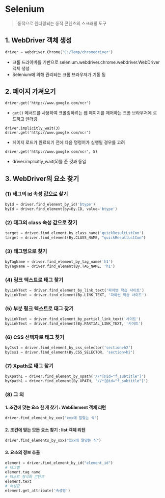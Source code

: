 # Selenium

> 동적으로 렌더링되는 동적 콘텐츠의 스크래핑 도구



## 1. WebDriver 객체 생성

```python
driver = webdriver.Chrome('C:/Temp/chromedriver')
```

- 크롬 드라이버를 기반으로 selenium.webdriver.chrome.webdriver.WebDriver 객체 생성
- Selenium에 의해 관리되는 크롬 브라우저가 기동 됨



## 2. 페이지 가져오기

```
driver.get('http://www.google.com/ncr') 
```

- `get()` 메서드를 사용하여 크롤링하려는 웹 페이지를 제어하는 크롬 브라우저에 로드하고 렌더링

```
driver.implicitly_wait(3)
driver.get('http://www.google.com/ncr') 
```

- 페이지 로드가 완료되기 전에 다음 명령어가 실행될 경우를 고려

```
driver.get('http://www.google.com/ncr', 5) 
```

- driver.implicitly_wait(5)를 준 것과 동일



## 3. WebDriver의 요소 찾기

### (1) 태그의 id 속성 값으로 찾기

```python
byId = driver.find_element_by_id('btype')
byId = driver.find_element(by=By.ID, value='btype')
```

### (2) 태그의 class 속성 값으로 찾기

```python
target = driver.find_element_by_class_name('quickResultLstCon')
target = driver.find_element(By.CLASS_NAME, "quickResultLstCon")
```

### (3) 태그명으로 찾기

```python
byTagName = driver.find_element_by_tag_name('h1') 
byTagName = driver.find_element(By.TAG_NAME, 'h1')
```

### (4) 링크 텍스트로 태그 찾기

```python
byLinkText = driver.find_element_by_link_text('파이썬 학습 사이트')
byLinkText = driver.find_element(By.LINK_TEXT, '파이썬 학습 사이트')
```

### (5) 부분 링크 텍스트로 태그 찾기

```python
byLinkText = driver.find_element_by_partial_link_text('사이트')
byLinkText = driver.find_element(By.PARTIAL_LINK_TEXT, '사이트')
```

### (6) CSS 선택자로 태그 찾기

```python
byCss1 = driver.find_element_by_css_selector('section>h2') 
byCss1 = driver.find_element(By.CSS_SELECTOR, 'section>h2')
```

### (7) Xpath로 태그 찾기

```python
byXpath1 = driver.find_element_by_xpath('//*[@id="f_subtitle"]')
byXpath1 = driver.find_element(By.XPATH, '//*[@id="f_subtitle"]')
```

### (8) 그 외

#### 1. 조건에 맞는 요소 한 개 찾기 :  WebElement 객체 리턴

```python
driver.find_element_by_xxx("xxx에 알맞는 식")
```

#### 2. 조건에 맞는 모든 요소 찾기 : list 객체 리턴

```python
driver.find_elements_by_xxx("xxx에 알맞는 식")
```

#### 3. 요소의 정보 추출

```python
element = driver.find_element_by_id("element_id")
# 태그명
element.tag_name
# 텍스트 형식의 콘텐츠
element.text
# 속성값
element.get_attribute('속성명')
```